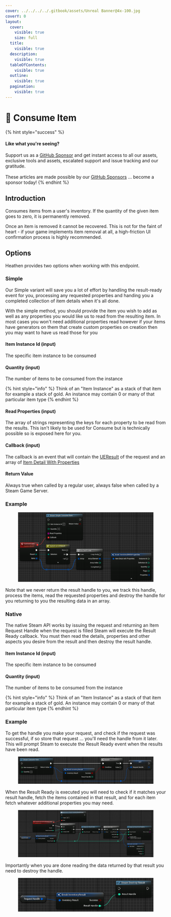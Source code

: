 ```yaml
---
cover: ../../../../.gitbook/assets/Unreal Banner@4x-100.jpg
coverY: 0
layout:
  cover:
    visible: true
    size: full
  title:
    visible: true
  description:
    visible: true
  tableOfContents:
    visible: true
  outline:
    visible: true
  pagination:
    visible: true
---
```


# 🔵 Consume Item

{% hint style="success" %}
#### Like what you're seeing?

Support us as a [GitHub Sponsor](../../../../become-a-sponsor/) and get instant access to all our assets, exclusive tools and assets, escalated support and issue tracking and our gratitude.\
\
These articles are made possible by our [GitHub Sponsors](../../../../become-a-sponsor/) ... become a sponsor today!
{% endhint %}

## Introduction

Consumes items from a user's inventory. If the quantity of the given item goes to zero, it is permanently removed.

Once an item is removed it cannot be recovered. This is not for the faint of heart - if your game implements item removal at all, a high-friction UI confirmation process is highly recommended.

## Options

Heathen provides two options when working with this endpoint.

### Simple

Our Simple variant will save you a lot of effort by handling the result-ready event for you, processing any requested properties and handing you a completed collection of item details when it's all done.

With the simple method, you should provide the item you wish to add as well as any properties you would like us to read from the resulting item. In most cases you won't need additional properties read however if your items have generators on them that create custom properties on creation then you may want to have us read those for you

#### Item Instance Id (input)

The specific item instance to be consumed

#### Quantity (input)

The number of items to be consumed from the instance

{% hint style="info" %}
Think of an "Item Instance" as a stack of that item for example a stack of gold. An instance may contain 0 or many of that particular item type&#x20;
{% endhint %}

#### Read Properties (input)

The array of strings representing the keys for each property to be read from the results. This isn't likely to be used for Consume but is technically possible so is exposed here for you.

#### Callback (input)

The callback is an event that will contain the [UEResult](../enumerators/ueresult.md) of the request and an array of [Item Detail With Properties](../types/item-detail-with-properties.md)

#### Return Value

Always true when called by a regular user, always false when called by a Steam Game Server.

### Example

<figure><img src="../../../../.gitbook/assets/image (19).png" alt=""><figcaption></figcaption></figure>

Note that we never return the result handle to you, we track this handle, process the items, read the requested properties and destroy the handle for you returning to you the resulting data in an array.

### Native

The native Steam API works by issuing the request and returning an Item Request Handle when the request is filled Steam will execute the Result Ready callback. You must then read the details, properties and other aspects you desire from the result and then destroy the result handle.

#### Item Instance Id (input)

The specific item instance to be consumed

#### Quantity (input)

The number of items to be consumed from the instance

{% hint style="info" %}
Think of an "Item Instance" as a stack of that item for example a stack of gold. An instance may contain 0 or many of that particular item type&#x20;
{% endhint %}

### Example

To get the handle you make your request, and check if the request was successful, if so store that request ... you'll need the handle from it later. This will prompt Steam to execute the Result Ready event when the results have been read.

<figure><img src="../../../../.gitbook/assets/image (21).png" alt=""><figcaption></figcaption></figure>

When the Result Ready is executed you will need to check if it matches your result handle, fetch the items contained in that result, and for each item fetch whatever additional properties you may need.

<figure><img src="../../../../.gitbook/assets/image (10).png" alt=""><figcaption></figcaption></figure>

Importantly when you are done reading the data returned by that result you need to destroy the handle.

<figure><img src="../../../../.gitbook/assets/image (11).png" alt=""><figcaption></figcaption></figure>
